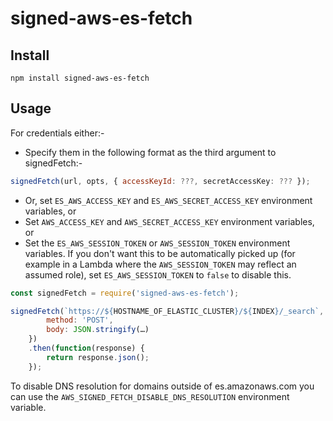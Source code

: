 # signed-aws-es-fetch

## Install

```
npm install signed-aws-es-fetch
```

## Usage

For credentials either:-

-   Specify them in the following format as the third argument to signedFetch:-

```js
signedFetch(url, opts, { accessKeyId: ???, secretAccessKey: ??? });
```

-   Or, set `ES_AWS_ACCESS_KEY` and `ES_AWS_SECRET_ACCESS_KEY` environment variables, or
-   Set `AWS_ACCESS_KEY` and `AWS_SECRET_ACCESS_KEY` environment variables, or
-   Set the `ES_AWS_SESSION_TOKEN` or `AWS_SESSION_TOKEN` environment variables. If you don't want this to be automatically picked up (for example in a Lambda where the `AWS_SESSION_TOKEN` may reflect an assumed role), set `ES_AWS_SESSION_TOKEN` to `false` to disable this.

```js
const signedFetch = require('signed-aws-es-fetch');

signedFetch(`https://${HOSTNAME_OF_ELASTIC_CLUSTER}/${INDEX}/_search`, {
		method: 'POST',
		body: JSON.stringify(…)
	})
	.then(function(response) {
		return response.json();
	});
```

To disable DNS resolution for domains outside of es.amazonaws.com you can use the `AWS_SIGNED_FETCH_DISABLE_DNS_RESOLUTION` environment variable.
